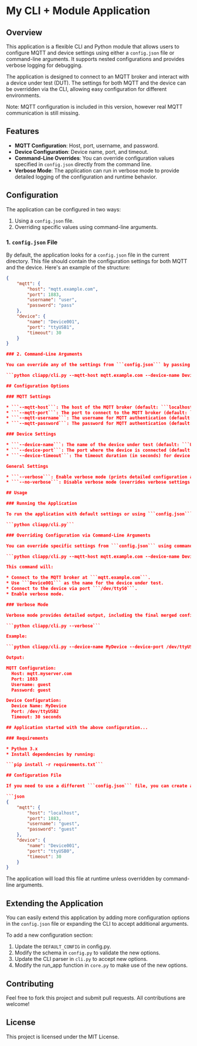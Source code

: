 # My CLI + Module Application

## Overview

This application is a flexible CLI and Python module that allows users to configure MQTT and device settings using either a `config.json` file or command-line arguments. It supports nested configurations and provides verbose logging for debugging.

The application is designed to connect to an MQTT broker and interact with a device under test (DUT). The settings for both MQTT and the device can be overridden via the CLI, allowing easy configuration for different environments.

Note: MQTT configuration is included in this version, however real MQTT communication is still missing.

## Features

- **MQTT Configuration**: Host, port, username, and password.
- **Device Configuration**: Device name, port, and timeout.
- **Command-Line Overrides**: You can override configuration values specified in `config.json` directly from the command line.
- **Verbose Mode**: The application can run in verbose mode to provide detailed logging of the configuration and runtime behavior.

## Configuration

The application can be configured in two ways:
1. Using a `config.json` file.
2. Overriding specific values using command-line arguments.

### 1. `config.json` File

By default, the application looks for a `config.json` file in the current directory. This file should contain the configuration settings for both MQTT and the device. Here's an example of the structure:

```json
{
    "mqtt": {
        "host": "mqtt.example.com",
        "port": 1883,
        "username": "user",
        "password": "pass"
    },
    "device": {
        "name": "Device001",
        "port": "ttyUSB1",
        "timeout": 30
    }
}

### 2. Command-Line Arguments

You can override any of the settings from ```config.json``` by passing arguments directly in the CLI. For example:

```python cliapp/cli.py --mqtt-host mqtt.example.com --device-name Device001 --device-port /dev/ttyS0 --verbose```

## Configuration Options

### MQTT Settings

* ```--mqtt-host```: The host of the MQTT broker (default: ```localhost```).
* ```--mqtt-port```: The port to connect to the MQTT broker (default: ```1883```).
* ```--mqtt-username```: The username for MQTT authentication (default: ```guest```).
* ```--mqtt-password```: The password for MQTT authentication (default: ```guest```).

### Device Settings

* ```--device-name```: The name of the device under test (default: ```UnknownDevice```).
* ```--device-port```: The port where the device is connected (default: ```ttyUSB0```).
* ```--device-timeout```: The timeout duration (in seconds) for device connections (default: ```30``` seconds).

General Settings

* ```--verbose```: Enable verbose mode (prints detailed configuration and runtime info).
* ```--no-verbose```: Disable verbose mode (overrides verbose settings from config.json or defaults).

## Usage

### Running the Application

To run the application with default settings or using ```config.json```:

```python cliapp/cli.py```

### Overriding Configuration via Command-Line Arguments

You can override specific settings from ```config.json``` using command-line options:

```python cliapp/cli.py --mqtt-host mqtt.example.com --device-name Device001 --device-port /dev/ttyS0 --verbose```

This command will:

* Connect to the MQTT broker at ```mqtt.example.com```.
* Use ```Device001``` as the name for the device under test.
* Connect to the device via port ```/dev/ttyS0```.
* Enable verbose mode.

### Verbose Mode

Verbose mode provides detailed output, including the final merged configuration and runtime behavior. To enable it:

```python cliapp/cli.py --verbose```

Example:

```python cliapp/cli.py --device-name MyDevice --device-port /dev/ttyUSB2 --mqtt-host mqtt.myserver.com```

Output:

MQTT Configuration:
  Host: mqtt.myserver.com
  Port: 1883
  Username: guest
  Password: guest

Device Configuration:
  Device Name: MyDevice
  Port: /dev/ttyUSB2
  Timeout: 30 seconds

## Application started with the above configuration...

### Requirements

* Python 3.x
* Install dependencies by running:

```pip install -r requirements.txt```

## Configuration File

If you need to use a different ```config.json``` file, you can create a ```config.json``` with the following structure:

```json
{
    "mqtt": {
        "host": "localhost",
        "port": 1883,
        "username": "guest",
        "password": "guest"
    },
    "device": {
        "name": "Device001",
        "port": "ttyUSB0",
        "timeout": 30
    }
}
```

The application will load this file at runtime unless overridden by command-line arguments.

## Extending the Application

You can easily extend this application by adding more configuration options in the ```config.json``` file or expanding the CLI to accept additional arguments.

To add a new configuration section:

1. Update the ```DEFAULT_CONFIG``` in config.py.
2. Modify the schema in ```config.py``` to validate the new options.
3. Update the CLI parser in ```cli.py``` to accept new options.
4. Modify the run_app function in ```core.py``` to make use of the new options.

## Contributing

Feel free to fork this project and submit pull requests. All contributions are welcome!

## License

This project is licensed under the MIT License.
